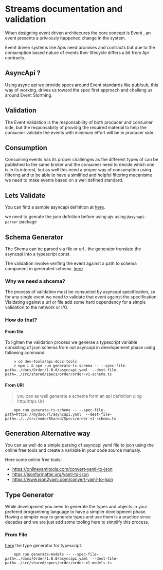 # Streams documentation and validation

When designing event driven architecures the core concept is Event , an event presents a priviously happened change in the system.

Event driven systems like Apis need promises and contracts but due to the consumption based nature of events their lifecycle differs a bit from Api contracts.

## AsyncApi ?

Using async api we provide specs around Event standards like pub/sub, this way of working, drives us toward the spec first approach and challeng us around Event Storming.

## Validation

The Event Validation is the responsability of both producer and consumer side, but the responsabilty of providig the required material to help the consumer validate the events with minimum effort will be in producer side.

## Consumption

Consuming events has its proper challenges as the different types of can be published to the same broker and the consumer need to decide which one is in its interest, but as well this need a proper way of consumption using filtering and to be able to have a simlified and helpful filtering mecanisme we need to make events based on a well defined standard.

## Lets Validate

You can find a sample asyncapi definition at [here](../../docs/streams/internal/v1/definition.yml).

we need to genrate the json defnition before using ajv using `@asynapi-parser` package

## Schema Generator

The Shema can be parsed via file or url , the generator translate the asyncapi into a typescript const.

The validation involve verifing the event against a path to schema component in generated schema. [here](./gen-ts-schema-from-asyncapi-spec.ts)

### Why we need a shcema?

The process of validation must be consucted by asyncapi specification, so for any single event we need to validate that event against the specification. Vlaidating against a url or file add some hard dependency for a simple validation to the network or I/O.

### How do that?

#### From file

To lighten the validation process we generae a typescript variable consisting of json schema from out asyncapi in developement phase using following command

``` shell
    > cd dev-tools/api-docs-tools
    > npm i & npm run generate-ts-schema -- --spec-file-path=../docs/Order/1.0.0/asyncapi.yaml  --dest-file-path=../src/shared/specs/order/order-v1-schema.ts
```


#### From URI

> you can as well generate a schema form an api definition uing http/https Url

``` shell
    npm run generate-ts-schema -- --spec-file-path=https://mydocurl/asyncapi.yaml  --dest-file-path=../../src/node/Shared/Specs/order-v1-schema.ts
```

## Generation Alternative way

You can as well do a simple parsing of asyncapi yaml file to json using the online free tools and create a variable in your code source manualy.

Here some online free tools:

- https://onlineyamltools.com/convert-yaml-to-json
- https://jsonformatter.org/yaml-to-json
- https://www.json2yaml.com/convert-yaml-to-json

## Type Generator

While development you need to generate the types and objects in your prefered programmng language to have a simpler development phase.
Having a simpler way to generate types and use them is a practice since decades and we are just add some tooling here to simplify this process.

### From File

[here](./gen-ts-types-from-asyncapi-spec.ts) the type generator for typescript.

``` shell
    npm run generate-models -- --spec-file-path=../docs/Order/1.0.0/asyncapi.yaml  --dest-file-path=../src/shared/specs/order/order-v1-models.ts
```
